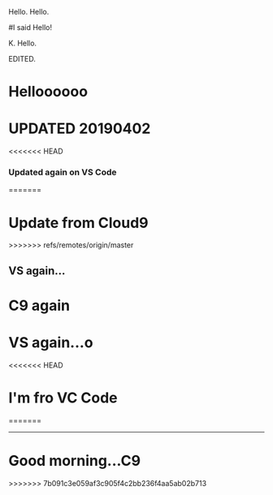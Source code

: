 Hello. 
Hello.

#I said Hello!

K. Hello. 

EDITED. 

<h1>Helloooooo</h1>

<h1>UPDATED 20190402 </h1>

<<<<<<< HEAD
<h3>Updated again on VS Code </h3>
=======
<h1>Update from Cloud9</h1>
>>>>>>> refs/remotes/origin/master

<h2>VS again...</h2>

<h1>C9 again</h1>

<h1>VS again...o</h1>

<<<<<<< HEAD

<h1>I'm fro VC Code</h1>
=======
<hr>

<h1>Good morning...C9</h1>
>>>>>>> 7b091c3e059af3c905f4c2bb236f4aa5ab02b713